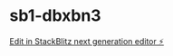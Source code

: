 # sb1-dbxbn3

[Edit in StackBlitz next generation editor ⚡️](https://stackblitz.com/~/github.com/Capalotpriv/sb1-dbxbn3)